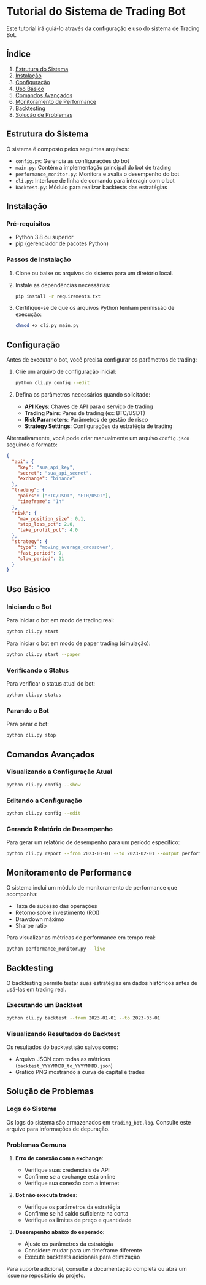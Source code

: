 # Tutorial do Sistema de Trading Bot

Este tutorial irá guiá-lo através da configuração e uso do sistema de Trading Bot.

## Índice
1. [Estrutura do Sistema](#estrutura-do-sistema)
2. [Instalação](#instalação)
3. [Configuração](#configuração)
4. [Uso Básico](#uso-básico)
5. [Comandos Avançados](#comandos-avançados)
6. [Monitoramento de Performance](#monitoramento-de-performance)
7. [Backtesting](#backtesting)
8. [Solução de Problemas](#solução-de-problemas)

## Estrutura do Sistema

O sistema é composto pelos seguintes arquivos:
- `config.py`: Gerencia as configurações do bot
- `main.py`: Contém a implementação principal do bot de trading
- `performance_monitor.py`: Monitora e avalia o desempenho do bot
- `cli.py`: Interface de linha de comando para interagir com o bot
- `backtest.py`: Módulo para realizar backtests das estratégias

## Instalação

### Pré-requisitos
- Python 3.8 ou superior
- pip (gerenciador de pacotes Python)

### Passos de Instalação

1. Clone ou baixe os arquivos do sistema para um diretório local.

2. Instale as dependências necessárias:
   ```bash
   pip install -r requirements.txt
   ```
   
3. Certifique-se de que os arquivos Python tenham permissão de execução:
   ```bash
   chmod +x cli.py main.py
   ```

## Configuração

Antes de executar o bot, você precisa configurar os parâmetros de trading:

1. Crie um arquivo de configuração inicial:
   ```bash
   python cli.py config --edit
   ```

2. Defina os parâmetros necessários quando solicitado:
   - **API Keys**: Chaves de API para o serviço de trading
   - **Trading Pairs**: Pares de trading (ex: BTC/USDT)
   - **Risk Parameters**: Parâmetros de gestão de risco
   - **Strategy Settings**: Configurações da estratégia de trading

Alternativamente, você pode criar manualmente um arquivo `config.json` seguindo o formato:

```json
{
  "api": {
    "key": "sua_api_key",
    "secret": "sua_api_secret",
    "exchange": "binance"
  },
  "trading": {
    "pairs": ["BTC/USDT", "ETH/USDT"],
    "timeframe": "1h"
  },
  "risk": {
    "max_position_size": 0.1,
    "stop_loss_pct": 2.0,
    "take_profit_pct": 4.0
  },
  "strategy": {
    "type": "moving_average_crossover",
    "fast_period": 9,
    "slow_period": 21
  }
}
```

## Uso Básico

### Iniciando o Bot

Para iniciar o bot em modo de trading real:
```bash
python cli.py start
```

Para iniciar o bot em modo de paper trading (simulação):
```bash
python cli.py start --paper
```

### Verificando o Status

Para verificar o status atual do bot:
```bash
python cli.py status
```

### Parando o Bot

Para parar o bot:
```bash
python cli.py stop
```

## Comandos Avançados

### Visualizando a Configuração Atual

```bash
python cli.py config --show
```

### Editando a Configuração

```bash
python cli.py config --edit
```

### Gerando Relatório de Desempenho

Para gerar um relatório de desempenho para um período específico:
```bash
python cli.py report --from 2023-01-01 --to 2023-02-01 --output performance_report.html
```

## Monitoramento de Performance

O sistema inclui um módulo de monitoramento de performance que acompanha:
- Taxa de sucesso das operações
- Retorno sobre investimento (ROI)
- Drawdown máximo
- Sharpe ratio

Para visualizar as métricas de performance em tempo real:
```bash
python performance_monitor.py --live
```

## Backtesting

O backtesting permite testar suas estratégias em dados históricos antes de usá-las em trading real.

### Executando um Backtest

```bash
python cli.py backtest --from 2023-01-01 --to 2023-03-01
```

### Visualizando Resultados do Backtest

Os resultados do backtest são salvos como:
- Arquivo JSON com todas as métricas (`backtest_YYYYMMDD_to_YYYYMMDD.json`)
- Gráfico PNG mostrando a curva de capital e trades

## Solução de Problemas

### Logs do Sistema

Os logs do sistema são armazenados em `trading_bot.log`. Consulte este arquivo para informações de depuração.

### Problemas Comuns

1. **Erro de conexão com a exchange**:
   - Verifique suas credenciais de API
   - Confirme se a exchange está online
   - Verifique sua conexão com a internet

2. **Bot não executa trades**:
   - Verifique os parâmetros da estratégia
   - Confirme se há saldo suficiente na conta
   - Verifique os limites de preço e quantidade

3. **Desempenho abaixo do esperado**:
   - Ajuste os parâmetros da estratégia
   - Considere mudar para um timeframe diferente
   - Execute backtests adicionais para otimização

Para suporte adicional, consulte a documentação completa ou abra um issue no repositório do projeto.